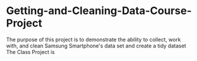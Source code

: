 # Getting-and-Cleaning-Data-Course-Project
The purpose of this project is to demonstrate the ability to collect, work with, and clean Samsung Smartphone's data set and create a tidy dataset
The Class Project is 
